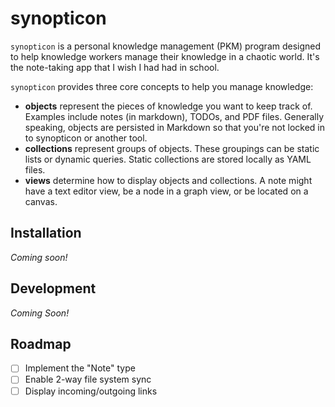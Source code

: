 # synopticon

`synopticon` is a personal knowledge management (PKM) program designed to help knowledge workers manage their knowledge in a chaotic world. It's the note-taking app that I wish I had had in school.

`synopticon` provides three core concepts to help you manage knowledge:

- **objects** represent the pieces of knowledge you want to keep track of. Examples include notes (in markdown), TODOs, and PDF files. Generally speaking, objects are persisted in Markdown so that you're not locked in to synopticon or another tool.
- **collections** represent groups of objects. These groupings can be static lists or dynamic queries. Static collections are stored locally as YAML files.
- **views** determine how to display objects and collections. A note might have a text editor view, be a node in a graph view, or be located on a canvas.

## Installation

_Coming soon!_

## Development

_Coming Soon!_

## Roadmap

- [ ] Implement the "Note" type
- [ ] Enable 2-way file system sync
- [ ] Display incoming/outgoing links
